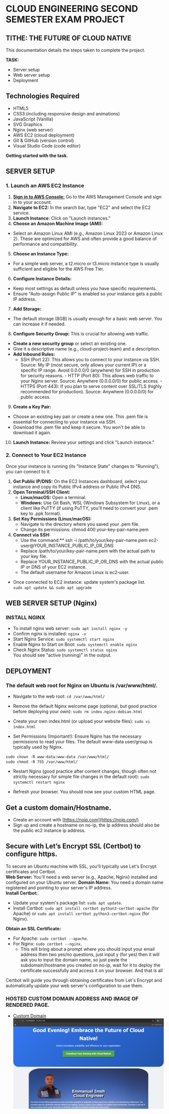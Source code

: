 # CLOUD ENGINEERING SECOND SEMESTER EXAM PROJECT

## TITHE: THE FUTURE OF CLOUD NATIVE

This documentation details the steps taken to complete the project.

**TASK:**

- Server setup
- Web server setup
- Deployment

## Technologies Required

- HTML5
- CSS3 (including responsive design and animations)
- JavaScript (Vanilla)
- SVG Graphics
- Nginx (web server)
- AWS EC2 (cloud deployment)
- Git & GitHub (version control)
- Visual Studio Code (code editor)

**Getting started with the task.**

## SERVER SETUP

### 1. Launch an AWS EC2 Instance

1. [**Sign in to AWS Console:**](https://aws.amazon.com/) Go to the AWS Management Console and sign in to your account.
2. **Navigate to EC2:** In the search bar, type "EC2" and select the EC2 service.
3. **Launch Instance**: Click on "Launch instances."
4. **Choose an Amazon Machine Image (AMI):**

- Select an Amazon Linux AMI (e.g., Amazon Linux 2023 or Amazon Linux 2). These are optimized for AWS and often provide a good balance of performance and compatibility.

5. **Choose an Instance Type:**

- For a simple web server, a t2.micro or t3.micro instance type is usually sufficient and eligible for the AWS Free Tier.

6. **Configure Instance Details:**

- Keep most settings as default unless you have specific requirements.
- Ensure "Auto-assign Public IP" is enabled so your instance gets a public IP address.

7. **Add Storage:**

- The default storage (8GB) is usually enough for a basic web server. You can increase it if needed.

8. **Configure Security Group:** This is crucial for allowing web traffic.

- **Create a new security group** or select an existing one.
- Give it a descriptive name (e.g., cloud-project-team) and a description.
- **Add Inbound Rules:**  
   - SSH (Port 22): This allows you to connect to your instance via SSH.
  Source: My IP (most secure, only allows your current IP) or a specific IP range. Avoid 0.0.0.0/0 (anywhere) for SSH in production for security reasons. - HTTP (Port 80): This allows web traffic to your Nginx server.
  Source: Anywhere (0.0.0.0/0) for public access. - HTTPS (Port 443): If you plan to serve content over SSL/TLS (highly recommended for production).
  Source: Anywhere (0.0.0.0/0) for public access.

9. **Create a Key Pair:**

- Choose an existing key pair or create a new one. This .pem file is essential for connecting to your instance via SSH.
- Download the .pem file and keep it secure. You won't be able to download it again.

10. **Launch Instance:** Review your settings and click "Launch instance."

### 2. Connect to Your EC2 Instance

Once your instance is running (its "Instance State" changes to "Running"), you can connect to it.

1. **Get Public IP/DNS:** On the EC2 Instances dashboard, select your instance and copy its Public IPv4 address or Public IPv4 DNS.
2. **Open Terminal/SSH Client:**
   - **Linux/macOS:** Open a terminal.
   - **Windows:** Use Git Bash, WSL (Windows Subsystem for Linux), or a client like PuTTY (if using PuTTY, you'll need to convert your .pem key to .ppk format).
3. **Set Key Permissions (Linux/macOS):**
   - Navigate to the directory where you saved your .pem file.
   - Change its permissions: chmod 400 your-key-pair-name.pem
4. **Connect via SSH:**
   - Use the command:\*\* ssh -i /path/to/your/key-pair-name.pem ec2-user@YOUR_INSTANCE_PUBLIC_IP_OR_DNS
   - Replace /path/to/your/key-pair-name.pem with the actual path to your key file.
   - Replace YOUR_INSTANCE_PUBLIC_IP_OR_DNS with the actual public IP or DNS of your EC2 instance.
   - The default username for Amazon Linux is ec2-user.

- Once connected to EC2 instance: update system's package list.  
   `sudo apt update && sudo apt upgrade 
  `

## **WEB SERVER SETUP (Nginx)**

### **INSTALL NGINX**

- To install nginx web server: `sudo apt install nginx -y`
- Confirm nginx is installed: `nginx -v`
- Start Nginx Service: `sudo systemctl start nginx`
- Enable Nginx to Start on Boot: `sudo systemctl enable nginx`
- Check Nginx Status: `sudo systemctl status nginx`  
  You should see "active (running)" in the output.

## **DEPLOYMENT**

### The default web root for Nginx on Ubuntu is /var/www/html/.

- Navigate to the web root: `cd /var/www/html/`

- Remove the default Nginx welcome page (optional, but good practice before deploying your own):
  `sudo rm index.nginx-debian.html`
- Create your own index.html (or upload your website files): `sudo vi index.html`
- Set Permissions (Important!): Ensure Nginx has the necessary permissions to read your files. The default www-data user/group is typically used by Nginx.

```
sudo chown -R www-data:www-data /var/www/html/
sudo chmod -R 755 /var/www/html/
```

- Restart Nginx (good practice after content changes, though often not strictly necessary for simple file changes in the default root): `sudo systemctl restart nginx`

- Refresh your browser. You should now see your custom HTML page.

## Get a custom domain/Hostname.

- Create an account with [https://noip.com](https://noip.com/)
- Sign up and create a hostname on no-ip, the ip address should also be the public ec2 instance ip address.

## Secure with Let’s Encrypt SSL (Certbot) to configure https.

To secure an Ubuntu machine with SSL, you'll typically use Let's Encrypt certificates and Certbot.  
**Web Server:**
You'll need a web server (e.g., Apache, Nginx) installed and configured on your Ubuntu server.
**Domain Name:**
You need a domain name registered and pointing to your server's IP address.  
**Install Certbot:**.

- Update your system's package list: `sudo apt update`.
- Install Certbot: `sudo apt install certbot python3-certbot-apache` (for Apache) or `sudo apt install certbot python3-certbot-nginx` (for Nginx).

**Obtain an SSL Certificate:**

- For Apache: `sudo certbot --apache`.
- For Nginx: `sudo certbot --nginx`.
  - This will bring about a prompt where you should input your email address then two yes/no questions, just input y (for yes) then it will ask you to input the domain name, so just paste the subdomain/hostname you created on no-ip, wait for it to deploy the certificate successfully and access it on your browser. And that is all

Certbot will guide you through obtaining certificates from Let's Encrypt and automatically update your web server's configuration to use them.

### HOSTED CUSTOM DOMAIN ADDRESS AND IMAGE OF RENDERED PAGE.

- [Custom Domain](https://emmacloudnative.servehttp.com)  
  ![Rendered Page in browser](./WebPage.png)
